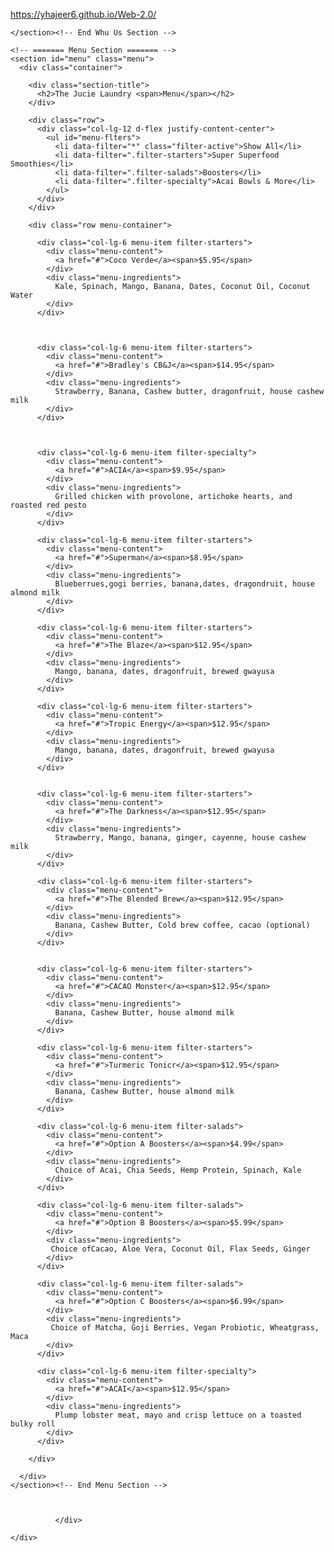 https://yhajeer6.github.io/Web-2.0/
<!DOCTYPE html>
<html lang="en">

<head>
  <meta charset="utf-8">
  <meta content="width=device-width, initial-scale=1.0" name="viewport">

  <title>Delicious Bootstrap Template - Index</title>
  <meta content="" name="description">
  <meta content="" name="keywords">

  <!-- Favicons -->
  <link href="assets/img/favicon.png" rel="icon">
  <link href="assets/img/apple-touch-icon.png" rel="apple-touch-icon">

  <!-- Google Fonts -->
  <link href="https://fonts.googleapis.com/css?family=Poppins:300,300i,400,400i,600,600i,700,700i|Satisfy|Comic+Neue:300,300i,400,400i,700,700i" rel="stylesheet">

  <!-- Vendor CSS Files -->
  <link href="assets/vendor/animate.css/animate.min.css" rel="stylesheet">
  <link href="assets/vendor/bootstrap/css/bootstrap.min.css" rel="stylesheet">
  <link href="assets/vendor/bootstrap-icons/bootstrap-icons.css" rel="stylesheet">
  <link href="assets/vendor/boxicons/css/boxicons.min.css" rel="stylesheet">
  <link href="assets/vendor/glightbox/css/glightbox.min.css" rel="stylesheet">
  <link href="assets/vendor/swiper/swiper-bundle.min.css" rel="stylesheet">

  <!-- Template Main CSS File -->
  <link href="assets/css/style.css" rel="stylesheet">

  <!-- =======================================================
  * Template Name: Delicious
  * Updated: Mar 10 2023 with Bootstrap v5.2.3
  * Template URL: https://bootstrapmade.com/delicious-free-restaurant-bootstrap-theme/
  * Author: BootstrapMade.com
  * License: https://bootstrapmade.com/license/
  ======================================================== -->

  

      
      

    </section><!-- End Whu Us Section -->

    <!-- ======= Menu Section ======= -->
    <section id="menu" class="menu">
      <div class="container">

        <div class="section-title">
          <h2>The Jucie Laundry <span>Menu</span></h2>
        </div>

        <div class="row">
          <div class="col-lg-12 d-flex justify-content-center">
            <ul id="menu-flters">
              <li data-filter="*" class="filter-active">Show All</li>
              <li data-filter=".filter-starters">Super Superfood Smoothies</li>
              <li data-filter=".filter-salads">Boosters</li>
              <li data-filter=".filter-specialty">Acai Bowls & More</li>
            </ul>
          </div>
        </div>

        <div class="row menu-container">

          <div class="col-lg-6 menu-item filter-starters">
            <div class="menu-content">
              <a href="#">Coco Verde</a><span>$5.95</span>
            </div>
            <div class="menu-ingredients">
              Kale, Spinach, Mango, Banana, Dates, Coconut Oil, Coconut Water
            </div>
          </div>

      

          <div class="col-lg-6 menu-item filter-starters">
            <div class="menu-content">
              <a href="#">Bradley's CB&J</a><span>$14.95</span>
            </div>
            <div class="menu-ingredients">
              Strawberry, Banana, Cashew butter, dragonfruit, house cashew milk
            </div>
          </div>

       

          <div class="col-lg-6 menu-item filter-specialty">
            <div class="menu-content">
              <a href="#">ACIA</a><span>$9.95</span>
            </div>
            <div class="menu-ingredients">
              Grilled chicken with provolone, artichoke hearts, and roasted red pesto
            </div>
          </div>

          <div class="col-lg-6 menu-item filter-starters">
            <div class="menu-content">
              <a href="#">Superman</a><span>$8.95</span>
            </div>
            <div class="menu-ingredients">
              Blueberrues,gogi berries, banana,dates, dragondruit, house almond milk
            </div>
          </div>

          <div class="col-lg-6 menu-item filter-starters">
            <div class="menu-content">
              <a href="#">The Blaze</a><span>$12.95</span>
            </div>
            <div class="menu-ingredients">
              Mango, banana, dates, dragonfruit, brewed gwayusa
            </div>
          </div>

          <div class="col-lg-6 menu-item filter-starters">
            <div class="menu-content">
              <a href="#">Tropic Energy</a><span>$12.95</span>
            </div>
            <div class="menu-ingredients">
              Mango, banana, dates, dragonfruit, brewed gwayusa
            </div>
          </div>


          <div class="col-lg-6 menu-item filter-starters">
            <div class="menu-content">
              <a href="#">The Darkness</a><span>$12.95</span>
            </div>
            <div class="menu-ingredients">
              Strawberry, Mango, banana, ginger, cayenne, house cashew milk
            </div>
          </div>

          <div class="col-lg-6 menu-item filter-starters">
            <div class="menu-content">
              <a href="#">The Blended Brew</a><span>$12.95</span>
            </div>
            <div class="menu-ingredients">
              Banana, Cashew Butter, Cold brew coffee, cacao (optional)
            </div>
          </div>


          <div class="col-lg-6 menu-item filter-starters">
            <div class="menu-content">
              <a href="#">CACAO Monster</a><span>$12.95</span>
            </div>
            <div class="menu-ingredients">
              Banana, Cashew Butter, house almond milk
            </div>
          </div>
          
          <div class="col-lg-6 menu-item filter-starters">
            <div class="menu-content">
              <a href="#">Turmeric Tonicr</a><span>$12.95</span>
            </div>
            <div class="menu-ingredients">
              Banana, Cashew Butter, house almond milk
            </div>
          </div>

          <div class="col-lg-6 menu-item filter-salads">
            <div class="menu-content">
              <a href="#">Option A Boosters</a><span>$4.99</span>
            </div>
            <div class="menu-ingredients">
              Choice of Acai, Chia Seeds, Hemp Protein, Spinach, Kale
            </div>
          </div>

          <div class="col-lg-6 menu-item filter-salads">
            <div class="menu-content">
              <a href="#">Option B Boosters</a><span>$5.99</span>
            </div>
            <div class="menu-ingredients">
             Choice ofCacao, Aloe Vera, Coconut Oil, Flax Seeds, Ginger
            </div>
          </div>

          <div class="col-lg-6 menu-item filter-salads">
            <div class="menu-content">
              <a href="#">Option C Boosters</a><span>$6.99</span>
            </div>
            <div class="menu-ingredients">
             Choice of Matcha, Goji Berries, Vegan Probiotic, Wheatgrass, Maca
            </div>
          </div>

          <div class="col-lg-6 menu-item filter-specialty">
            <div class="menu-content">
              <a href="#">ACAI</a><span>$12.95</span>
            </div>
            <div class="menu-ingredients">
              Plump lobster meat, mayo and crisp lettuce on a toasted bulky roll
            </div>
          </div>

        </div>

      </div>
    </section><!-- End Menu Section -->



              </div>




  </main><!-- End #main -->

    </div>
  </footer><!-- End Footer -->

  <a href="#" class="back-to-top d-flex align-items-center justify-content-center"><i class="bi bi-arrow-up-short"></i></a>

  <!-- Vendor JS Files -->
  <script src="assets/vendor/bootstrap/js/bootstrap.bundle.min.js"></script>
  <script src="assets/vendor/glightbox/js/glightbox.min.js"></script>
  <script src="assets/vendor/isotope-layout/isotope.pkgd.min.js"></script>
  <script src="assets/vendor/swiper/swiper-bundle.min.js"></script>
  <script src="assets/vendor/php-email-form/validate.js"></script>

  <!-- Template Main JS File -->
  <script src="assets/js/main.js"></script>

</body>

</html>
